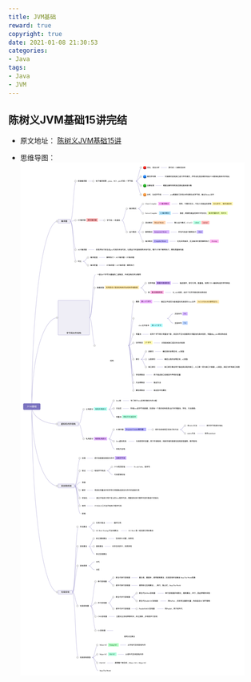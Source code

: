 ```yaml
---
title: JVM基础
reward: true
copyright: true
date: 2021-01-08 21:30:53
categories:
- Java
tags: 
- Java
- JVM
---
```



## 陈树义JVM基础15讲完结
- 原文地址： [陈树义JVM基础15讲](https://www.cnblogs.com/chanshuyi/p/jvm_serial_00_why_learn_jvm.html)

- 思维导图： ![](/images/JVM基础/JVM基础.webp)
